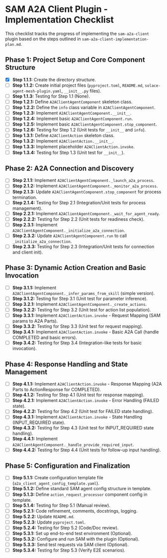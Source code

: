 # SAM A2A Client Plugin - Implementation Checklist

This checklist tracks the progress of implementing the `sam-a2a-client` plugin based on the steps outlined in `sam-a2a-client-implementation-plan.md`.

## Phase 1: Project Setup and Core Component Structure

- [x] **Step 1.1.1:** Create the directory structure.
- [ ] **Step 1.1.2:** Create initial project files (`pyproject.toml`, `README.md`, `solace-agent-mesh-plugin.yaml`, `__init__.py` files).
- [ ] **Step 1.1.3:** Testing for Step 1.1 (None).
- [ ] **Step 1.2.1:** Define `A2AClientAgentComponent` skeleton class.
- [ ] **Step 1.2.2:** Define the `info` class variable in `A2AClientAgentComponent`.
- [ ] **Step 1.2.3:** Implement `A2AClientAgentComponent.__init__`.
- [ ] **Step 1.2.4:** Implement basic `A2AClientAgentComponent.run`.
- [ ] **Step 1.2.5:** Implement basic `A2AClientAgentComponent.stop_component`.
- [ ] **Step 1.2.6:** Testing for Step 1.2 (Unit tests for `__init__` and `info`).
- [ ] **Step 1.3.1:** Define `A2AClientAction` skeleton class.
- [ ] **Step 1.3.2:** Implement `A2AClientAction.__init__`.
- [ ] **Step 1.3.3:** Implement placeholder `A2AClientAction.invoke`.
- [ ] **Step 1.3.4:** Testing for Step 1.3 (Unit test for `__init__`).

## Phase 2: A2A Connection and Discovery

- [ ] **Step 2.1.1:** Implement `A2AClientAgentComponent._launch_a2a_process`.
- [ ] **Step 2.1.2:** Implement `A2AClientAgentComponent._monitor_a2a_process`.
- [ ] **Step 2.1.3:** Update `A2AClientAgentComponent.stop_component` for process termination.
- [ ] **Step 2.1.4:** Testing for Step 2.1 (Integration/Unit tests for process management).
- [ ] **Step 2.2.1:** Implement `A2AClientAgentComponent._wait_for_agent_ready`.
- [ ] **Step 2.2.2:** Testing for Step 2.2 (Unit tests for readiness check).
- [ ] **Step 2.3.1:** Implement `A2AClientAgentComponent._initialize_a2a_connection`.
- [ ] **Step 2.3.2:** Update `A2AClientAgentComponent.run` to call `_initialize_a2a_connection`.
- [ ] **Step 2.3.3:** Testing for Step 2.3 (Integration/Unit tests for connection and client init).

## Phase 3: Dynamic Action Creation and Basic Invocation

- [ ] **Step 3.1.1:** Implement `A2AClientAgentComponent._infer_params_from_skill` (simple version).
- [ ] **Step 3.1.2:** Testing for Step 3.1 (Unit test for parameter inference).
- [ ] **Step 3.2.1:** Implement `A2AClientAgentComponent._create_actions`.
- [ ] **Step 3.2.2:** Testing for Step 3.2 (Unit test for action list population).
- [ ] **Step 3.3.1:** Implement `A2AClientAction.invoke` - Request Mapping (SAM params to A2A Parts).
- [ ] **Step 3.3.2:** Testing for Step 3.3 (Unit test for request mapping).
- [ ] **Step 3.4.1:** Implement `A2AClientAction.invoke` - Basic A2A Call (handle COMPLETED and basic errors).
- [ ] **Step 3.4.2:** Testing for Step 3.4 (Integration-like tests for basic invocation).

## Phase 4: Response Handling and State Management

- [ ] **Step 4.1.1:** Implement `A2AClientAction.invoke` - Response Mapping (A2A Parts to ActionResponse for COMPLETED).
- [ ] **Step 4.1.2:** Testing for Step 4.1 (Unit test for response mapping).
- [ ] **Step 4.2.1:** Implement `A2AClientAction.invoke` - Error Handling (FAILED state).
- [ ] **Step 4.2.2:** Testing for Step 4.2 (Unit test for FAILED state handling).
- [ ] **Step 4.3.1:** Implement `A2AClientAction.invoke` - State Handling (INPUT_REQUIRED state).
- [ ] **Step 4.3.2:** Testing for Step 4.3 (Unit test for INPUT_REQUIRED state handling).
- [ ] **Step 4.4.1:** Implement `A2AClientAgentComponent._handle_provide_required_input`.
- [ ] **Step 4.4.2:** Testing for Step 4.4 (Unit tests for follow-up input handling).

## Phase 5: Configuration and Finalization

- [ ] **Step 5.1.1:** Create configuration template file (`a2a_client_agent_config_template.yaml`).
- [ ] **Step 5.1.2:** Define standard SAM agent config structure in template.
- [ ] **Step 5.1.3:** Define `action_request_processor` component config in template.
- [ ] **Step 5.1.4:** Testing for Step 5.1 (Manual review).
- [ ] **Step 5.2.1:** Code refinement, comments, docstrings, logging.
- [ ] **Step 5.2.2:** Update `README.md`.
- [ ] **Step 5.2.3:** Update `pyproject.toml`.
- [ ] **Step 5.2.4:** Testing for Step 5.2 (Code/Doc review).
- [ ] **Step 5.3.1:** Set up end-to-end test environment (Optional).
- [ ] **Step 5.3.2:** Configure and run SAM with the plugin (Optional).
- [ ] **Step 5.3.3:** Send test requests via SAM client (Optional).
- [ ] **Step 5.3.4:** Testing for Step 5.3 (Verify E2E scenarios).
